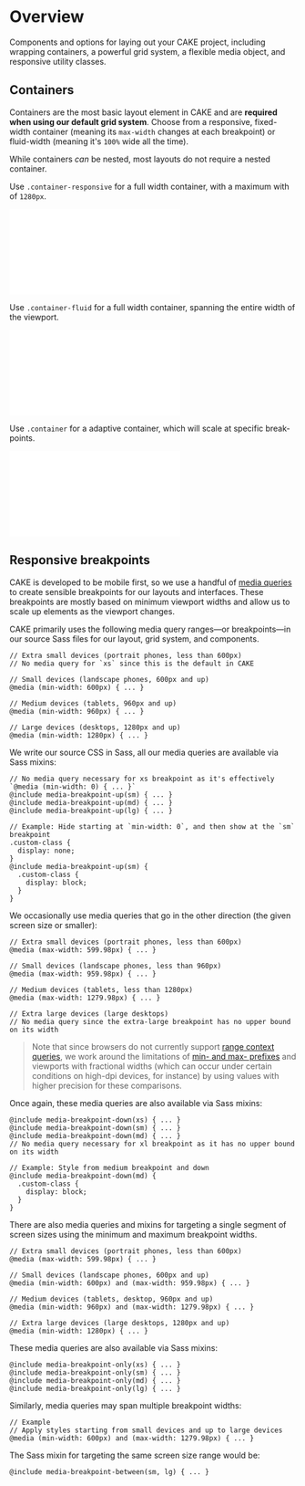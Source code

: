 # Overview

Components and options for laying out your CAKE project, including wrapping containers, a powerful grid system, a flexible media object, and responsive utility classes.

## Containers

Containers are the most basic layout element in CAKE and are **required when using our default grid system**. Choose from a responsive, fixed-width container (meaning its `max-width` changes at each breakpoint) or fluid-width (meaning it's `100%` wide all the time).

While containers *can* be nested, most layouts do not require a nested container.

Use `.container-responsive` for a full width container, with a maximum with of `1280px`.

<ContentRack
    fields='
        "preview": {
            "src": "examples/OverviewContainerResponsive.html",
            "type": "link"
        },
        "<html>":{
            "src": "examples/OverviewContainerResponsive.html",
            "type": "content",
            "selector": "#app"
        }
    '
 />

![OverviewContainerResponsive](examples/OverviewContainerResponsive.html)


Use `.container-fluid` for a full width container, spanning the entire width of the viewport.

<ContentRack
    fields='
        "preview": {
            "src": "examples/OverviewContainerFluid.html",
            "type": "link"
        },
        "<html>":{
            "src": "examples/OverviewContainerFluid.html",
            "type": "content",
            "selector": "#app"
        }
    '
 />

![OverviewContainerFluid](examples/OverviewContainerFluid.html)


Use `.container` for a adaptive container, which will scale at specific break-points.

<ContentRack
    fields='
        "preview": {
            "src": "examples/OverviewContainer.html",
            "type": "link"
        },
        "<html>":{
            "src": "examples/OverviewContainer.html",
            "type": "content",
            "selector": "#app"
        }
    '
 />

![OverviewContainer](examples/OverviewContainer.html)


## Responsive breakpoints

CAKE is developed to be mobile first, so we use a handful of [media queries](https://developer.mozilla.org/en-US/docs/Web/CSS/Media_Queries/Using_media_queries) to create sensible breakpoints for our layouts and interfaces. These breakpoints are mostly based on minimum viewport widths and allow us to scale up elements as the viewport changes.

CAKE primarily uses the following media query ranges—or breakpoints—in our source Sass files for our layout, grid system, and components.

    // Extra small devices (portrait phones, less than 600px)
    // No media query for `xs` since this is the default in CAKE

    // Small devices (landscape phones, 600px and up)
    @media (min-width: 600px) { ... }

    // Medium devices (tablets, 960px and up)
    @media (min-width: 960px) { ... }

    // Large devices (desktops, 1280px and up)
    @media (min-width: 1280px) { ... }

We write our source CSS in Sass, all our media queries are available via Sass mixins:

    // No media query necessary for xs breakpoint as it's effectively `@media (min-width: 0) { ... }`
    @include media-breakpoint-up(sm) { ... }
    @include media-breakpoint-up(md) { ... }
    @include media-breakpoint-up(lg) { ... }

    // Example: Hide starting at `min-width: 0`, and then show at the `sm` breakpoint
    .custom-class {
      display: none;
    }
    @include media-breakpoint-up(sm) {
      .custom-class {
        display: block;
      }
    }

We occasionally use media queries that go in the other direction (the given screen size or smaller):

    // Extra small devices (portrait phones, less than 600px)
    @media (max-width: 599.98px) { ... }

    // Small devices (landscape phones, less than 960px)
    @media (max-width: 959.98px) { ... }

    // Medium devices (tablets, less than 1280px)
    @media (max-width: 1279.98px) { ... }

    // Extra large devices (large desktops)
    // No media query since the extra-large breakpoint has no upper bound on its width

> Note that since browsers do not currently support [range context queries](https://www.w3.org/TR/mediaqueries-4/#range-context), we work around the limitations of [min- and max- prefixes](https://www.w3.org/TR/mediaqueries-4/#mq-min-max) and viewports with fractional widths (which can occur under certain conditions on high-dpi devices, for instance) by using values with higher precision for these comparisons.

Once again, these media queries are also available via Sass mixins:

    @include media-breakpoint-down(xs) { ... }
    @include media-breakpoint-down(sm) { ... }
    @include media-breakpoint-down(md) { ... }
    // No media query necessary for xl breakpoint as it has no upper bound on its width

    // Example: Style from medium breakpoint and down
    @include media-breakpoint-down(md) {
      .custom-class {
        display: block;
      }
    }

There are also media queries and mixins for targeting a single segment of screen sizes using the minimum and maximum breakpoint widths.

    // Extra small devices (portrait phones, less than 600px)
    @media (max-width: 599.98px) { ... }

    // Small devices (landscape phones, 600px and up)
    @media (min-width: 600px) and (max-width: 959.98px) { ... }

    // Medium devices (tablets, desktop, 960px and up)
    @media (min-width: 960px) and (max-width: 1279.98px) { ... }

    // Extra large devices (large desktops, 1280px and up)
    @media (min-width: 1280px) { ... }

These media queries are also available via Sass mixins:

    @include media-breakpoint-only(xs) { ... }
    @include media-breakpoint-only(sm) { ... }
    @include media-breakpoint-only(md) { ... }
    @include media-breakpoint-only(lg) { ... }

Similarly, media queries may span multiple breakpoint widths:

    // Example
    // Apply styles starting from small devices and up to large devices
    @media (min-width: 600px) and (max-width: 1279.98px) { ... }

The Sass mixin for targeting the same screen size range would be:

    @include media-breakpoint-between(sm, lg) { ... }
